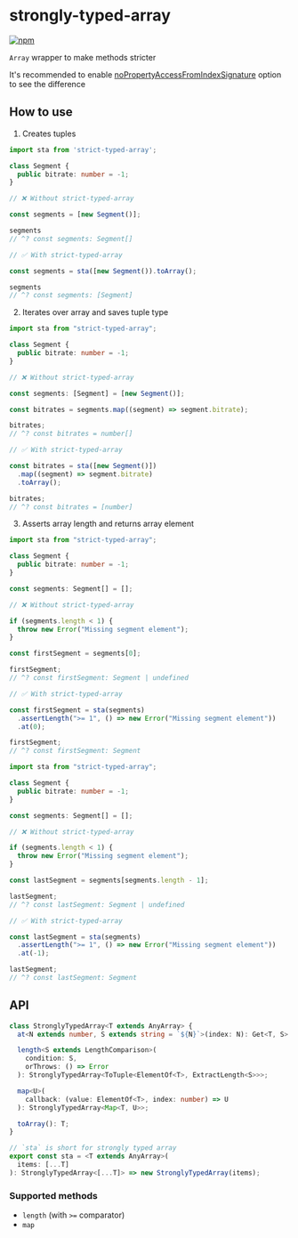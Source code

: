 # strongly-typed-array

[![npm](https://img.shields.io/npm/v/strongly-typed-array)](https://npm.im/strongly-typed-array)

`Array` wrapper to make methods stricter

It's recommended to enable [noPropertyAccessFromIndexSignature](https://www.typescriptlang.org/tsconfig#noPropertyAccessFromIndexSignature) option to see the difference

## How to use

1. Creates tuples

```ts
import sta from 'strict-typed-array';

class Segment {
  public bitrate: number = -1;
}

// ❌ Without strict-typed-array

const segments = [new Segment()];

segments
// ^? const segments: Segment[]

// ✅ With strict-typed-array

const segments = sta([new Segment()).toArray();

segments
// ^? const segments: [Segment]
```

2. Iterates over array and saves tuple type

```ts
import sta from "strict-typed-array";

class Segment {
  public bitrate: number = -1;
}

// ❌ Without strict-typed-array

const segments: [Segment] = [new Segment()];

const bitrates = segments.map((segment) => segment.bitrate);

bitrates;
// ^? const bitrates = number[]

// ✅ With strict-typed-array

const bitrates = sta([new Segment()])
  .map((segment) => segment.bitrate)
  .toArray();

bitrates;
// ^? const bitrates = [number]
```

3. Asserts array length and returns array element

```ts
import sta from "strict-typed-array";

class Segment {
  public bitrate: number = -1;
}

const segments: Segment[] = [];

// ❌ Without strict-typed-array

if (segments.length < 1) {
  throw new Error("Missing segment element");
}

const firstSegment = segments[0];

firstSegment;
// ^? const firstSegment: Segment | undefined

// ✅ With strict-typed-array

const firstSegment = sta(segments)
  .assertLength(">= 1", () => new Error("Missing segment element"))
  .at(0);

firstSegment;
// ^? const firstSegment: Segment
```

```ts
import sta from "strict-typed-array";

class Segment {
  public bitrate: number = -1;
}

const segments: Segment[] = [];

// ❌ Without strict-typed-array

if (segments.length < 1) {
  throw new Error("Missing segment element");
}

const lastSegment = segments[segments.length - 1];

lastSegment;
// ^? const lastSegment: Segment | undefined

// ✅ With strict-typed-array

const lastSegment = sta(segments)
  .assertLength(">= 1", () => new Error("Missing segment element"))
  .at(-1);

lastSegment;
// ^? const lastSegment: Segment
```

## API

```ts
class StronglyTypedArray<T extends AnyArray> {
  at<N extends number, S extends string = `${N}`>(index: N): Get<T, S>;

  length<S extends LengthComparison>(
    condition: S,
    orThrows: () => Error
  ): StronglyTypedArray<ToTuple<ElementOf<T>, ExtractLength<S>>>;

  map<U>(
    callback: (value: ElementOf<T>, index: number) => U
  ): StronglyTypedArray<Map<T, U>>;

  toArray(): T;
}

// `sta` is short for strongly typed array
export const sta = <T extends AnyArray>(
  items: [...T]
): StronglyTypedArray<[...T]> => new StronglyTypedArray(items);
```

### Supported methods

- `length` (with `>=` comparator)
- `map`

